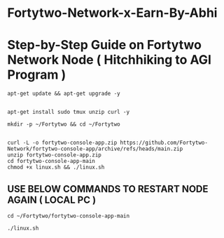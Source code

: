 # Fortytwo-Network-x-Earn-By-Abhi
# Step-by-Step Guide on Fortytwo Network Node ( Hitchhiking to AGI Program )

```
apt-get update && apt-get upgrade -y

```
```

apt-get install sudo tmux unzip curl -y
```
```
mkdir -p ~/Fortytwo && cd ~/Fortytwo
```
```

curl -L -o fortytwo-console-app.zip https://github.com/Fortytwo-Network/fortytwo-console-app/archive/refs/heads/main.zip
unzip fortytwo-console-app.zip
cd fortytwo-console-app-main
chmod +x linux.sh && ./linux.sh

```

## USE BELOW COMMANDS TO RESTART NODE AGAIN ( LOCAL PC )
```
cd ~/Fortytwo/fortytwo-console-app-main
```

```
./linux.sh
```
